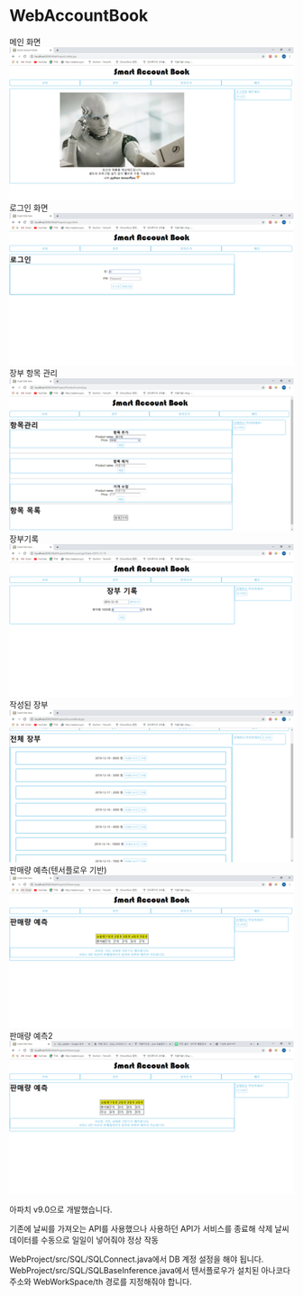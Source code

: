 # WebAccountBook

메인 화면
![Alt text](/ScreenShot/1.PNG)
로그인 화면
![Alt text](/ScreenShot/2.PNG)
장부 항목 관리
![Alt text](/ScreenShot/8.PNG)
장부기록
![Alt text](/ScreenShot/10.PNG)
작성된 장부
![Alt text](/ScreenShot/12.PNG)
판매량 예측(텐서플로우 기반)
![Alt text](/ScreenShot/11.PNG)
판매량 예측2
![Alt text](/ScreenShot/13.PNG)



아파치 v9.0으로 개발했습니다.

기존에 날씨를 가져오는 API를 사용했으나 사용하던 API가 서비스를 종료해 삭제
날씨 데이터를 수동으로 일일이 넣어줘야 정상 작동

WebProject/src/SQL/SQLConnect.java에서 DB 계정 설정을 해야 됩니다.
WebProject/src/SQL/SQLBaseInference.java에서 텐서플로우가 설치된 아나코다 주소와 WebWorkSpace/th 경로를 지정해줘야 합니다.